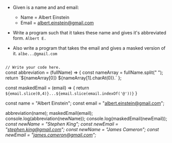 - Given is a name and and email:
  - Name = Albert Einstein
  - Email = albert.einstein@gmail.com

- Write a program such that it takes these name and gives it's abbreviated form.
`Albert E.`
- Also write a program that takes the email and gives a masked version of it.
`albe...@gmail.com`

<codeblock language="javascript" type="exercise" testMode="multipleInput">
<code>
// Write your code here.
</code>

<solution>
const abbreviation = (fullName) => {
const nameArray = fullName.split(" ");
	return `${nameArray[0]} ${nameArray[1].charAt(0)}.`
};

const maskedEmail = (email) => {
	return `${email.slice(0,4)}...${email.slice(email.indexOf('@'))}`
}

const name = "Albert Einstein";
const email = "albert.einstein@gmail.com";

abbreviation(name);
maskedEmail(email);
</solution>
<testcases>
<caller>
console.log(abbreviation(newName));
console.log(maskedEmail(newEmail));
</caller>
<testcase>
<i>
const newName = "Stephen King";
const newEmail = "stephen.king@gmail.com";
</i>
</testcase>
<testcase>
<i>
const newName = "James Cameron";
const newEmail = "james.cameron@gmail.com";
</i>
</testcase>
</testcases>
</codeblock>
